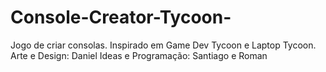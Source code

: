 # Console-Creator-Tycoon-
Jogo de criar consolas. Inspirado em Game Dev Tycoon e Laptop Tycoon. Arte e Design: Daniel     Ideas e Programação: Santiago e Roman
